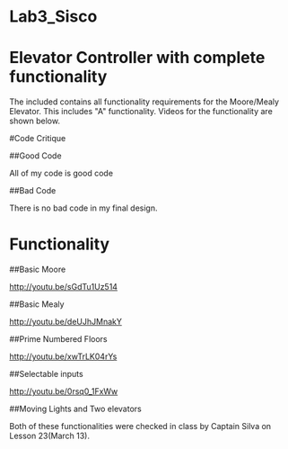 Lab3_Sisco
==========
# Elevator Controller with complete functionality

The included contains all functionality requirements for the Moore/Mealy Elevator. This includes "A" functionality. Videos
for the functionality are shown below.

#Code Critique

##Good Code

All of my code is good code

##Bad Code

There is no bad code in my final design.

# Functionality

##Basic Moore

http://youtu.be/sGdTu1Uz514

##Basic Mealy

http://youtu.be/deUJhJMnakY

##Prime Numbered Floors

http://youtu.be/xwTrLK04rYs

##Selectable inputs

http://youtu.be/0rsq0_1FxWw

##Moving Lights and Two elevators

Both of these functionalities were checked in class by Captain Silva on Lesson 23(March 13).

